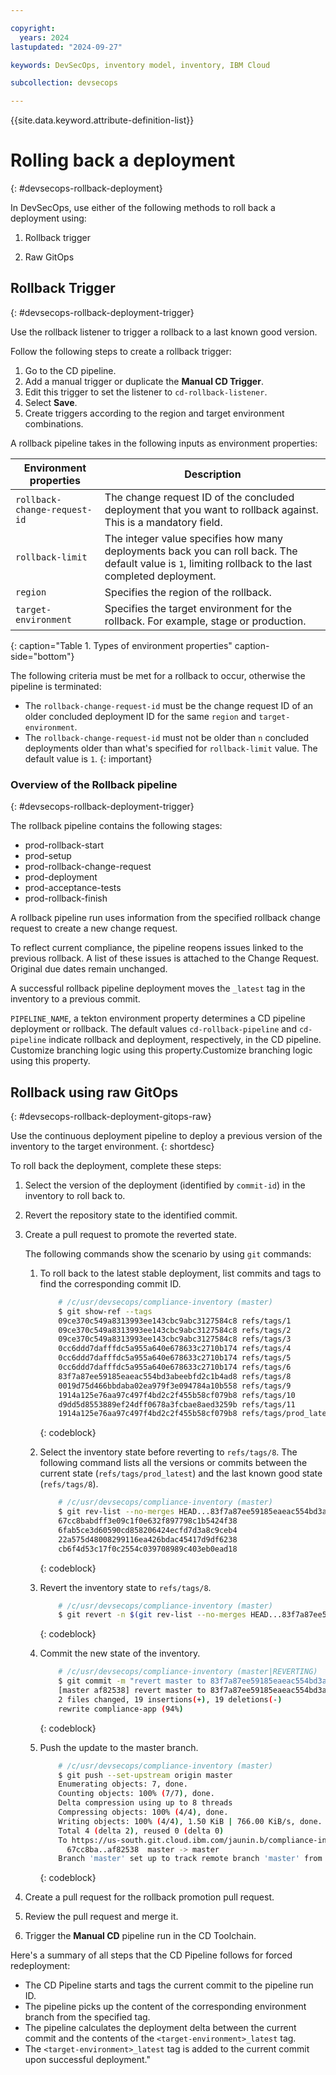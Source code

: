 ```yaml
---

copyright:
  years: 2024
lastupdated: "2024-09-27"

keywords: DevSecOps, inventory model, inventory, IBM Cloud

subcollection: devsecops

---
```


{{site.data.keyword.attribute-definition-list}}

# Rolling back a deployment
{: #devsecops-rollback-deployment}

 In DevSecOps, use either of the following methods to roll back a deployment using:

 1. Rollback trigger

 1. Raw GitOps

## Rollback Trigger
{: #devsecops-rollback-deployment-trigger}

 Use the rollback listener to trigger a rollback to a last known good version.

Follow the following steps to create a rollback trigger:

1. Go to the CD pipeline.
2. Add a manual trigger or duplicate the **Manual CD Trigger**.
3. Edit this trigger to set the listener to `cd-rollback-listener`.
4. Select **Save**.
5. Create triggers according to the region and target environment combinations.

A rollback pipeline takes in the following inputs as environment properties:

| Environment properties | Description |
|----------|---------|
| `rollback-change-request-id` | The change request ID of the concluded deployment that you want to rollback against. This is a mandatory field. |
| `rollback-limit` | The integer value specifies how many deployments back you can roll back. The default value is `1`, limiting rollback to the last completed deployment. |
| `region` | Specifies the region of the rollback. |
| `target-environment` | Specifies the target environment for the rollback. For example, stage or production.|
{: caption="Table 1. Types of environment properties" caption-side="bottom"}

The following criteria must be met for a rollback to occur, otherwise the pipeline is terminated:

* The `rollback-change-request-id` must be the change request ID of an older concluded deployment ID for the same `region` and `target-environment`.
* The `rollback-change-request-id` must not be older than `n` concluded deployments older than what's specified for `rollback-limit` value. The default value is `1`.
{: important}

### Overview of the Rollback pipeline
{: #devsecops-rollback-deployment-trigger}

The rollback pipeline contains the following stages:

 * prod-rollback-start
 *  prod-setup
 * prod-rollback-change-request
 * prod-deployment
 * prod-acceptance-tests
 * prod-rollback-finish

A rollback pipeline run uses information from the specified rollback change request to create a new change request.

To reflect current compliance, the pipeline reopens issues linked to the previous rollback. A list of these issues is attached to the Change Request. Original due dates remain unchanged.

A successful rollback pipeline deployment moves the `_latest` tag in the inventory to a previous commit.

`PIPELINE_NAME`, a tekton environment property determines a CD pipeline deployment or rollback. The default values `cd-rollback-pipeline` and `cd-pipeline` indicate rollback and deployment, respectively, in the CD pipeline. Customize branching logic using this property.Customize branching logic using this property.

## Rollback using raw GitOps
{: #devsecops-rollback-deployment-gitops-raw}

 Use the continuous deployment pipeline to deploy a previous version of the inventory to the target environment.
{: shortdesc}

To roll back the deployment, complete these steps:

1. Select the version of the deployment (identified by `commit-id`) in the inventory to roll back to.
1. Revert the repository state to the identified commit.
1. Create a pull request to promote the reverted state.

   The following commands show the scenario by using `git` commands:

     1.  To roll back to the latest stable deployment, list commits and tags to find the corresponding commit ID.

         ```bash
             # /c/usr/devsecops/compliance-inventory (master)
             $ git show-ref --tags
             09ce370c549a8313993ee143cbc9abc3127584c8 refs/tags/1
             09ce370c549a8313993ee143cbc9abc3127584c8 refs/tags/2
             09ce370c549a8313993ee143cbc9abc3127584c8 refs/tags/3
             0cc6ddd7dafffdc5a955a640e678633c2710b174 refs/tags/4
             0cc6ddd7dafffdc5a955a640e678633c2710b174 refs/tags/5
             0cc6ddd7dafffdc5a955a640e678633c2710b174 refs/tags/6
             83f7a87ee59185eaeac554bd3abeebfd2c1b4ad8 refs/tags/8
             0019d75d466bbdaba02ea979f3e094784a10b558 refs/tags/9
             1914a125e76aa97c497f4bd2c2f455b58cf079b8 refs/tags/10
             d9dd5d8553889ef24dff0678a3fcbae8aed3259b refs/tags/11
             1914a125e76aa97c497f4bd2c2f455b58cf079b8 refs/tags/prod_latest
          ```
          {: codeblock}

     1. Select the inventory state before reverting to `refs/tags/8`. The following command lists all the versions or commits between the current state (`refs/tags/prod_latest`) and the last known good state (`refs/tags/8`).

          ```bash
              # /c/usr/devsecops/compliance-inventory (master)
              $ git rev-list --no-merges HEAD...83f7a87ee59185eaeac554bd3abeebfd2c1b4ad8
              67cc8babdff3e09c1f0e632f897798c1b5424f38
              6fab5ce3d60590cd858206424ecfd7d3a8c9ceb4
              22a575d48008299116ea426bdac45417d9df6238
              cb6f4d53c17f0c2554c039708989c403eb0ead18
          ```
           {: codeblock}

     1. Revert the inventory state to `refs/tags/8`.

          ```bash
              # /c/usr/devsecops/compliance-inventory (master)
              $ git revert -n $(git rev-list --no-merges HEAD...83f7a87ee59185eaeac554bd3abeebfd2c1b4ad8)
          ```
          {: codeblock}

     1. Commit the new state of the inventory.

          ```bash
              # /c/usr/devsecops/compliance-inventory (master|REVERTING)
              $ git commit -m "revert master to 83f7a87ee59185eaeac554bd3abeebfd2c1b4ad8"
              [master af82538] revert master to 83f7a87ee59185eaeac554bd3abeebfd2c1b4ad8
              2 files changed, 19 insertions(+), 19 deletions(-)
              rewrite compliance-app (94%)
          ```
          {: codeblock}

     1. Push the update to the master branch.

          ```bash
              # /c/usr/devsecops/compliance-inventory (master)
              $ git push --set-upstream origin master
              Enumerating objects: 7, done.
              Counting objects: 100% (7/7), done.
              Delta compression using up to 8 threads
              Compressing objects: 100% (4/4), done.
              Writing objects: 100% (4/4), 1.50 KiB | 766.00 KiB/s, done.
              Total 4 (delta 2), reused 0 (delta 0)
              To https://us-south.git.cloud.ibm.com/jaunin.b/compliance-inventory.git
                67cc8ba..af82538  master -> master
              Branch 'master' set up to track remote branch 'master' from 'origin'.
          ```
          {: codeblock}


1. Create a pull request for the rollback promotion pull request.
1. Review the pull request and merge it.
1. Trigger the **Manual CD** pipeline run in the CD Toolchain.


Here's a summary of all  steps that the CD Pipeline follows for forced redeployment:

* The CD Pipeline starts and tags the current commit to the pipeline run ID.
* The pipeline picks up the content of the corresponding environment branch from the specified tag.
* The pipeline calculates the deployment delta between the current commit and the contents of the `<target-environment>_latest` tag.
* The `<target-environment>_latest` tag is added to the current commit upon successful deployment."
